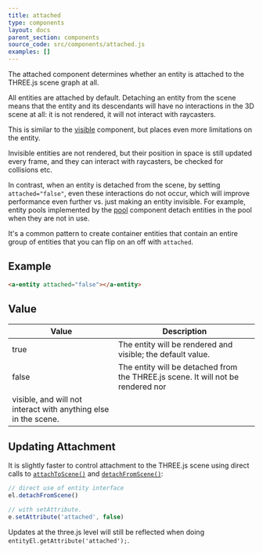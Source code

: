 ```yaml
---
title: attached
type: components
layout: docs
parent_section: components
source_code: src/components/attached.js
examples: []
---
```


[visible]: ./visible.md
[pool]: ./pool.md

The attached component determines whether an entity is attached to the THREE.js scene graph at all.

All entities are attached by default.  Detaching an entity from the scene means that the entity and its descendants will have no interactions in the 3D scene at all: it is not rendered, it will not interact with raycasters.

This is similar to the [visible][visible] component, but places even more limitations on the entity.

Invisible entities are not rendered, but their position in space is still updated every frame, and they can interact with raycasters, be checked for collisions etc.

In contrast, when an entity is detached from the scene, by setting `attached="false"`, even these interactions do not occur, which will improve performance even further vs. just making an entity invisible.  For example, entity pools implemented by the [pool][pool] component detach entities in the pool when they are not in use.

It's a common pattern to create container entities that contain an entire group of entities that you can flip on an off with `attached`.


## Example

```html
<a-entity attached="false"></a-entity>
```

## Value

| Value | Description                                                                            |
|-------|----------------------------------------------------------------------------------------|
| true  | The entity will be rendered and visible; the default value.                            |
| false | The entity will be detached from the THREE.js scene.  It will not be rendered nor
          visible, and will not interact with anything else in the scene. |

## Updating Attachment

It is slightly faster to control attachment to the THREE.js scene using direct calls to [`attachToScene()`](../core/entity.md#attachtoscene-) and [`detachFromScene()`](../core/entity.md#detachfromscene-):

```js
// direct use of entity interface
el.detachFromScene()

// with setAttribute.
e.setAttribute('attached', false)

```

Updates at the three.js level will still be reflected when doing
`entityEl.getAttribute('attached');`.
